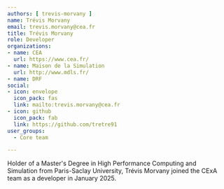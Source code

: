 ```yaml
---
authors: [ trevis-morvany ]
name: Trévis Morvany
email: trevis.morvany@cea.fr
title: Trévis Morvany
role: Developer
organizations:
- name: CEA
  url: https://www.cea.fr/
- name: Maison de la Simulation
  url: http://www.mdls.fr/
- name: DRF
social:
- icon: envelope
  icon_pack: fas
  link: mailto:trevis.morvany@cea.fr
- icon: github
  icon_pack: fab
  link: https://github.com/tretre91
user_groups:
  - Core team

---
```


Holder of a Master's Degree in High Performance Computing and Simulation from
Paris-Saclay University, Trévis Morvany joined the CExA team as a developer in
January 2025.
